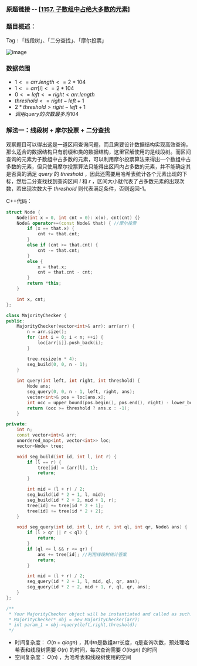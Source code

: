 ### 原题链接 -- [[1157. 子数组中占绝大多数的元素](https://leetcode.cn/problems/online-majority-element-in-subarray/)]

### 题目概述：
Tag : 「线段树」、「二分查找」、「摩尔投票」

![image](https://user-images.githubusercontent.com/99656524/232356152-474b6209-81a0-47d7-bee2-9e237d6ec994.png)

### 数据范围
* $1 <= arr.length <= 2 * 104$
* $1 <= arr[i] <= 2 * 104$
* $0 <= left <= right < arr.length$
* $threshold <= right - left + 1$
* $2 * threshold > right - left + 1$
* $调用 query 的次数最多为 104$ 

### 解法一：线段树 + 摩尔投票 + 二分查找
观察题目可以得出这是一道区间查询问题，而且需要设计数据结构实现高效查询，那么适合的数据结构只有前缀和类的数据结构，这里官解使用的是线段树。而区间查询的元素为子数组中占多数的元素，可以利用摩尔投票算法来得出一个数组中占多数的元素，但只使用摩尔投票算法只能得出区间内占多数的元素，并不能确定其是否真的满足 $query$ 的 $threshold$ ，因此还需要用哈希表统计各个元素出现的下标，然后二分查找找到查询区间 $l$ 和 $r$ ，区间大小就代表了占多数元素的出现次数，若出现次数大于 $threshold$ 则代表满足条件，否则返回-1。

C++代码：
```cpp
struct Node {
    Node(int x = 0, int cnt = 0): x(x), cnt(cnt) {}
    Node& operator+=(const Node& that) { //摩尔投票
        if (x == that.x) {
            cnt += that.cnt;
        }
        else if (cnt >= that.cnt) {
            cnt -= that.cnt;
        }
        else {
            x = that.x;
            cnt = that.cnt - cnt;
        }
        return *this;
    }

    int x, cnt;
};

class MajorityChecker {
public:
    MajorityChecker(vector<int>& arr): arr(arr) {
        n = arr.size();
        for (int i = 0; i < n; ++i) {
            loc[arr[i]].push_back(i);
        }

        tree.resize(n * 4);
        seg_build(0, 0, n - 1);
    }
    
    int query(int left, int right, int threshold) {
        Node ans;
        seg_query(0, 0, n - 1, left, right, ans);
        vector<int>& pos = loc[ans.x];
        int occ = upper_bound(pos.begin(), pos.end(), right) - lower_bound(pos.begin(), pos.end(), left); //二分查找找到对应区间，区间大小即出现次数
        return (occ >= threshold ? ans.x : -1);
    }

private:
    int n;
    const vector<int>& arr;
    unordered_map<int, vector<int>> loc;
    vector<Node> tree;

    void seg_build(int id, int l, int r) {
        if (l == r) {
            tree[id] = {arr[l], 1};
            return;
        }

        int mid = (l + r) / 2;
        seg_build(id * 2 + 1, l, mid);
        seg_build(id * 2 + 2, mid + 1, r);
        tree[id] += tree[id * 2 + 1];
        tree[id] += tree[id * 2 + 2];
    }

    void seg_query(int id, int l, int r, int ql, int qr, Node& ans) {
        if (l > qr || r < ql) {
            return;
        }
        if (ql <= l && r <= qr) {
            ans += tree[id]; //利用线段树统计答案
            return;
        }

        int mid = (l + r) / 2;
        seg_query(id * 2 + 1, l, mid, ql, qr, ans);
        seg_query(id * 2 + 2, mid + 1, r, ql, qr, ans);
    }
};

/**
 * Your MajorityChecker object will be instantiated and called as such:
 * MajorityChecker* obj = new MajorityChecker(arr);
 * int param_1 = obj->query(left,right,threshold);
 */
```
* 时间复杂度： $O(n + qlogn)$ ，其中n是数组arr长度，q是查询次数，预处理哈希表和线段树需要 $O(n)$ 的时间，每次查询需要 $O(logn)$ 的时间 
* 空间复杂度： $O(n)$ ，为哈希表和线段树使用的空间
